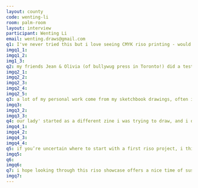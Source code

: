 ```yaml
---
layout: county 
code: wenting-li
room: palm-room
layout: interview
participant: Wenting Li
email: wenting.draws@gmail.com
q1: I've never tried this but i love seeing CMYK riso printing - would love to try aqua/ flo red/ yellow/ black CMYK separation in a print
imgq1_1: 
imgq1_2: 
img1_3: 
q2: my friends Jean & Olivia (of bullywug press in Toronto!) did a testrun of a riso workshop earlier this year, where they showed friends how to properly colour separate when designing a riso print digitally – plus other fun and useful things. but i started off setting up riso files using bad practices and i find i keep slipping back even after learning new and better ways! what i do is have a separate photoshop folder for each colour, option-click-paint bucket the folder with the HEX code colour that is the closest match for the riso ink colour (your riso printer will have a colour chart with the codes) and set each folder to multiply to get a sense of how colours will overlay when printed. Inside each colour folder, I draw using pure black, and change the layer opacities to get the shades of grey that make all the cool riso colour combinations. this is not a very smart way to do this, as once you merge down your layers, things get messy if you want to change opacities and it can be impossible to make changes cleanly. this isn’t necessarily bad as riso-printing feels quite forgiving of errors. but, the better way is to hue/saturation mask your photoshop folders to the correct hex colour match for the ink colour, so you can work in shades of grey and not use pure black opacities. , , to pick colours, i like to fan out my riso colour samples booklet and try to find interesting colour relationships by twisting it around and laying different colours next to each other. having a physical colour reference gives a nice serendipity & unexpectedness! usually i start from here with a combo of 2-3 colours i think would look cool together, but are different enough to give a good range of overlapping shade possibilities. sometimes this works out, and sometimes once in photoshop i start paint bucketing in drastically different colours & switching the palette around completely. with a zine, i usually stick to the original colour choices quite closely as the focus is on narrative rather than colour exploration, whereas when drawing a print often the colours change completely as the image makes itself known. , 
imgq2_1: 
imgq2_2: 
imgq2_3: 
imgq2_4: 
imgq2_5: 
q3: a lot of my personal work come from my sketchbook drawings, often inspired by the usual trove of collected visual cues which come from fashion & architecture (i feel like the shapes i like here can be echoes of each other!), museum object collections (when i was younger my mother ordered 2 years’ worth of day-by-day calendars from the Met and i still have a lot of these that i’ve kept as to hang on successive bedroom walls), paper ephemera (i love- patterns, giftwrap, postcards, pin backing cards, candy wrappers, bookmarks from small businesses, and restaurant menus), and books i like paging through (a longtime favourite is an embarrassingly dated copy of American scenic drives from life magazine. my father loves to drive & camp cross-country). when i’m trying to think about ideas for a new project, i take cues from work that i’ve enjoyed making, and try to clarify and expand these things into images, or comics, and also through colours.  , 
imgq3: 
imgq3_2: 
imgq3_3: 
q4: our lady' started as a different zine i was trying to draw, and i doodled a giant lady on the beach next to a spread of frustrated planning in my sketchbook. then i decided the giant lady was way more interesting and that became the story instead. i think a lot of what interests me narratively is about the ways we are close to each other and how these relationships are shaped. even literal shapes. maybe it’s a negative shape. or it’s something growing into another. maybe some of what is going on is unknowable. a cool thing about drawing, which i think isn't as easy to do with text, is how you can say just enough without have to say everything. , 
imgq4_1: 
imgq4_2: 
imgq4_3: 
imgq4_4: 
q5: if you’re uncertain where to start with a first riso project, i think flo pink makes everything look better! it’s beautifully shocking on paper and super versatile when layered against other colours, 
imgq5: 
q6: 
imgq6: 
q7: i hope looking through this riso showcase offers a nice time of suspension, and maybe even connection. like with all tasks we try to do during quarantine, this is both a good and not-so-good time to try and read comics and look at art and see things around us. what comes next? (a green new deal, just recovery, and a lot of social change for the better i hope. plus, more art), 
imgq7: 
---
```

